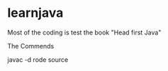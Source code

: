 # learnjava
Most of the coding is test the book "Head first Java"

The Commends

javac -d rode source
